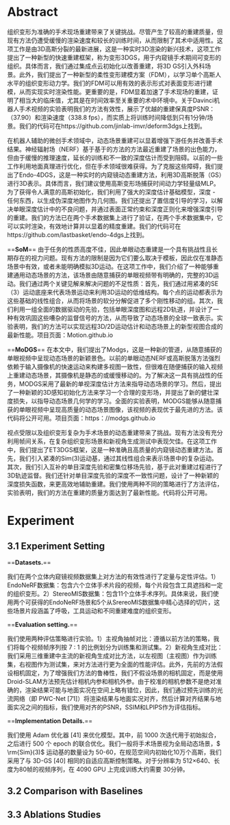

# Abstract

组织变形为准确的手术现场重建带来了关键挑战。尽管产生了较高的重建质量，但现有方法仍遭受缓慢的渲染速度和较长的训练时间，从而限制了其术中适用性。这项工作是由3D高斯分裂的最新进展，这是一种实时3D渲染的新兴技术，这项工作提出了一种新型的快速重建框架，称为变形3DGS，用于内窥镜手术期间可变形的组织。具体而言，我们通过集成点云初始化以改善重建，将3D GS引入外科场景。此外，我们提出了一种新型的柔性变形建模方案（FDM），以学习单个高斯人水平的组织变形动力学。我们的FDM可以用有效的表示形式对表面变形进行建模，从而实现实时渲染性能。更重要的是，FDM显着加速了手术现场的重建，证明了相当大的临床值，尤其是在时间效率至关重要的术中环境中。关于Davinci机器人手术视频的实验表明我们的方法有效性，展示了优越的重建保真度PSNR：（37.90）和渲染速度（338.8 fps），而实质上将训练时间降低到只有1分钟/场景。我们的代码可在https://github.com/jinlab-imvr/deform3dgs上找到。

在机器人辅助的微创手术领域中，动态场景重建可以显着增强下游任务并改善手术结果。神经辐射场（NERF）基于基于的方法的方法最近重建了场景的出色能力，但由于缓慢的推理速度，延长的训练和不一致的深度估计而受到阻碍。以前的一些工作利用地面真理进行优化，但在手术领域很难获得。为了克服这些障碍，我们提出了Endo-4DGS，这是一种实时的内窥镜动态重建方法，利用3D高斯脱落（GS）进行3D表示。具体而言，我们建议使用高斯变形场捕获时间动力学轻量级MLP。为了获得令人满意的高斯初始化，我们利用了强大的深度估计基础模型，深度 - 任何东西，以生成伪深度地图作为几何图。我们还提出了置信度引导的学习，以解决单眼深度估计中的不良问题，并通过表面正常约束和深度正则化来增强深度引导的重建。我们的方法已在两个手术数据集上进行了验证，在两个手术数据集中，它可以实时渲染，有效地计算并以显着的精度重建。我们的代码可在https://github.com/lastbasket/endo-4dgs上找到。

==**SoM**== 由于任务的性质高度不佳，因此单眼动态重建是一个具有挑战性且长期存在的视力问题。现有方法的限制是因为它们要么取决于模板，因此仅在准静态场景中有效，或者未能明确模拟3D运动。在这项工作中，我们介绍了一种能够重建通用动态场景的方法，该场景由随意捕获的单眼视频带有明确的，完整的3D运动。我们通过两个关键见解来解决问题的不足性质：首先，我们通过用紧凑的SE（3）运动底座来代表场景运动来利用3D运动的低维结构。每个点的运动都表示为这些基础的线性组合，从而将场景的软分分解促进了多个刚性移动的组。其次，我们利用一组全面的数据驱动的先验，包括单眼深度图和远程2D轨道，并设计了一种有效巩固这些嘈杂的监督信号的方法，从而导致了动态场景的全球一致表示。实验表明，我们的方法可以实现远程3D/2D运动估计和动态场景上的新型视图合成的最新性能。项目页面：Motion.github.io

==**MoDGS**== 在本文中，我们提出了Modgs，这是一种新的管道，从随意捕获的单眼视频中呈现动态场景的新颖景色。以前的单眼动态NERF或高斯脱落方法强烈依赖于输入摄像机的快速运动来构建多视图一致性，但很难在随便捕获的输入视频上重建动态场景，其摄像机是静态的或缓慢移动的。为了解决这一具有挑战性的任务，MODGS采用了最新的单视深度估计方法来指导动态场景的学习。然后，提出了一种新颖的3D感知初始化方法来学习一个合理的变形场，并提出了新的健壮深度损失，以指导动态场景几何学的学习。全面的实验表明，MODGS能够从随意捕获的单眼视频中呈现高质量的动态场景图像，该视频的表现优于最先进的方法。该代码将公开可用。项目页面：https：//modgs.github.io

视点受限以及组织变形复杂为手术场景的动态重建带来了挑战。现有方法没有充分利用帧间关系，在复杂组织变形场景和新视角生成测试中表现欠佳。在这项工作中，我们提出了ET3DGS框架，这是一种准确且高质量的内窥镜动态重建方法。首先，我们引入紧凑的Sim(3)运动基，通过其线性组合来表示场景中的复杂运动。其次，我们引入互补的单目深度先验和密集位移场先验，基于此对重建过程进行了3D轨迹监督。我们还针对单目深度先验的深度不一致性问题，设计了一种新颖的深度损失函数，来更高效地辅助重建。我们使用两种不同的策略进行了方法评估，实验表明，我们的方法在重建的质量方面达到了最新性能。代码将公开可用。

# Experiment

## 3.1 Experiment Setting

==**Datasets.**==

我们在两个立体内窥镜视频数据集上对方法的有效性进行了定量与定性评估。1）EndoNeRF数据集：包含六个立体手术片段的视频，每个片段包含工具遮挡和一定的组织变形。2）StereoMIS数据集：包含11个立体手术序列。具体来说，我们使用两个可获得的EndoNeRF场景和5个从SrereoMIS数据集中精心选择的切片，这些场景片段涵盖了呼吸，工具运动和不同重建难度的组织变形。

==**Evaluation setting.**== 

我们使用两种评估策略进行实验。1）主视角抽帧对比：遵循以前方法的策略，我们将每个视频帧序列按 7 : 1 的比例划分为训练集和测试集。2）新视角生成对比：我们采用三维重建中主流的新视角生成对比方法，以左视图（主视图）作为训练集，右视图作为测试集，来对方法进行更为全面的性能评估。此外，先前的方法假设相机固定，为了增强我们方法的鲁棒性，我们不假设场景的相机固定，而是使用Droid-SLAM方法预先估计相机内参和相机外参。由于校准的相机参数不是绝对准确的，渲染结果可能与地面实况在空间上略有错位，因此，我们通过预先训练的光流网络（即 PWC-Net [71]）将渲染结果与地面实况对齐，然后计算对齐结果与地面实况之间的指标，我们使用对齐的PSNR，SSIM和LPIPS作为评估指标。

==**Implementation Details.**==

我们使用 Adam 优化器 [41] 来优化模型。其中，前 1000 次迭代用于初始拟合，之后进行 500 个 epoch 的联合优化。我们一般将手术场景视为全局动态场景，$ \rm{Sim}(3)$ 运动基的数量设为 50-60，在规范空间内初始化10万个高斯，我们采用了与 3D-GS [40] 相同的自适应高斯控制策略。对于分辨率为 512×640、长度为80帧的视频序列，在 4090 GPU 上完成训练大约需要 30分钟。

## 3.2 Comparison with Baselines



##  3.3 Ablations Studies